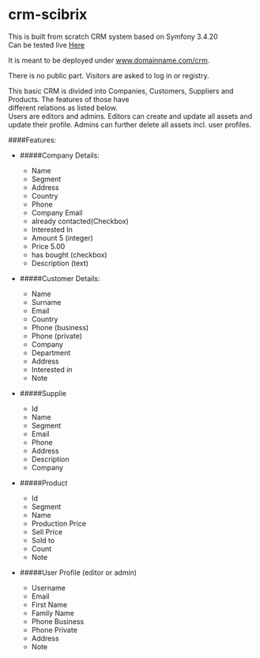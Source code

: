 crm-scibrix
===========
This is built from scratch CRM system based on Symfony 3.4.20  
Can be tested live [Here](http://u185019611.hostingerapp.com/crm/)  

It is meant to be deployed under www.domainname.com/crm. 

There is no public part. Visitors are asked to log in or registry.  
   
This basic CRM is divided into Companies, Customers, Suppliers and Products. The features of those have   
different relations as listed below.   
Users are editors and admins. Editors can create and update all assets and
update their profile. Admins can further delete all assets incl. user profiles.


####Features:  
* #####Company Details:
    -   Name
    -   Segment
    -   Address
    -   Country	
    -    Phone	
    -    Company Email	
    -    already contacted(Checkbox) 
    -    Interested In	
    -    Amount	5 (integer)
    -    Price	5.00
    -    has bought (checkbox)
    -    Description (text)

* #####Customer Details:
    -   Name
    -   Surname
    -   Email
    -   Country	
    -    Phone (business)
    -    Phone (private)
    -    Company
    -    Department 	
    -    Address
    -    Interested in
    -    Note
    
* #####Supplie 
    - Id	
    - Name	
    - Segment	
    - Email	
    - Phone	
    - Address	
    - Description	
    - Company
    
    
* #####Product
    - Id	
    - Segment	
    - Name	
    - Production Price	
    - Sell Price	
    - Sold to	
    - Count	
    - Note	
    
* #####User Profile (editor or admin)
	
    - Username
    - Email
    - First Name
    - Family Name
    - Phone Business
    - Phone Private
    - Address
    - Note